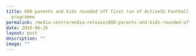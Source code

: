 ```yaml
---
title: 600 parents and kids rounded off first run of ActiveSG Football Academy
  programme
permalink: /media-centre/media-release/600-parents-and-kids-rounded-off-first-run-of-activesg-football-academy/
date: 2016-06-26
layout: post
description: ""
image: ""
---
```

